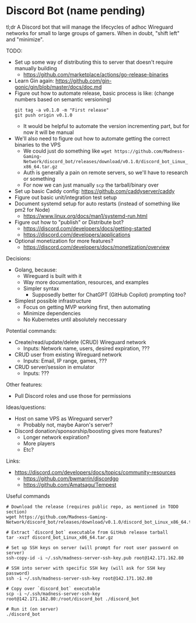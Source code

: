 # Discord Bot (name pending)

tl;dr A Discord bot that will manage the lifecycles of adhoc Wireguard networks for small to large groups of gamers. When in doubt, "shift left" and "minimize".

TODO:

- Set up some way of distributing this to server that doesn't require manually building
  - https://github.com/marketplace/actions/go-release-binaries
- Learn Gin again: https://github.com/gin-gonic/gin/blob/master/docs/doc.md
- Figure out how to automate release, basic process is like: (change numbers based on semantic versioning)
  ```
  git tag -a v0.1.0 -m "First release"
  git push origin v0.1.0
  ```
  - It would be helpful to automate the version incrementing part, but for now it will be manual
- We'll also need to figure out how to automate getting the correct binaries to the VPS
  - We could just do something like `wget https://github.com/Madness-Gaming-Network/discord_bot/releases/download/v0.1.0/discord_bot_Linux_x86_64.tar.gz`
  - Auth is generally a pain on remote servers, so we'll have to research or something
  - For now we can just manually `scp` the tarball/binary over
- Set up basic Caddy config: https://github.com/caddyserver/caddy
- Figure out basic unit/integration test setup
- Document systemd setup for auto restarts (instead of something like pm2 for Node)
  - https://www.linux.org/docs/man1/systemd-run.html
- Figure out how to "publish" or Distribute bot?
  - https://discord.com/developers/docs/getting-started
  - https://discord.com/developers/applications
- Optional monetization for more features?
  - https://discord.com/developers/docs/monetization/overview

Decisions:

- Golang, because:
  - Wireguard is built with it
  - Way more documentation, resources, and examples
  - Simpler syntax
    - Supposedly better for ChatGPT (GitHub Copilot) prompting too?
- Simplest possible infrastructure
  - Focus on getting MVP working first, then automating
  - Minimize dependencies
  - No Kubernetes until absolutely neccessary

Potential commands:

- Create/read/update/delete (CRUD) Wireguard network
  - Inputs: Network name, users, desired expiration, ???
- CRUD user from existing Wireguard network
  - Inputs: Email, IP range, games, ???
- CRUD server/session in emulator
  - Inputs: ???

Other features:

- Pull Discord roles and use those for permissions

Ideas/questions:

- Host on same VPS as Wireguard server?
  - Probably not, maybe Aaron's server?
- Discord donation/sponsorship/boosting gives more features?
  - Longer network expiration?
  - More players
  - Etc?

Links:

- https://discord.com/developers/docs/topics/community-resources
  - https://github.com/bwmarrin/discordgo
  - https://github.com/Amatsagu/Tempest

Useful commands

```
# Download the release (requires public repo, as mentioned in TODO section)
wget https://github.com/Madness-Gaming-Network/discord_bot/releases/download/v0.1.0/discord_bot_Linux_x86_64.tar.gz

# Extract `discord_bot` executable from GitHub release tarball
tar -xvzf discord_bot_Linux_x86_64.tar.gz

# Set up SSH keys on server (will prompt for root user password on server)
ssh-copy-id -i ~/.ssh/madness-server-ssh-key.pub root@142.171.162.80

# SSH into server with specific SSH key (will ask for SSH key password)
ssh -i ~/.ssh/madness-server-ssh-key root@142.171.162.80

# Copy over `discord_bot` executable
scp -i ~/.ssh/madness-server-ssh-key root@142.171.162.80:/root/discord_bot ./discord_bot

# Run it (on server)
./discord_bot
```
